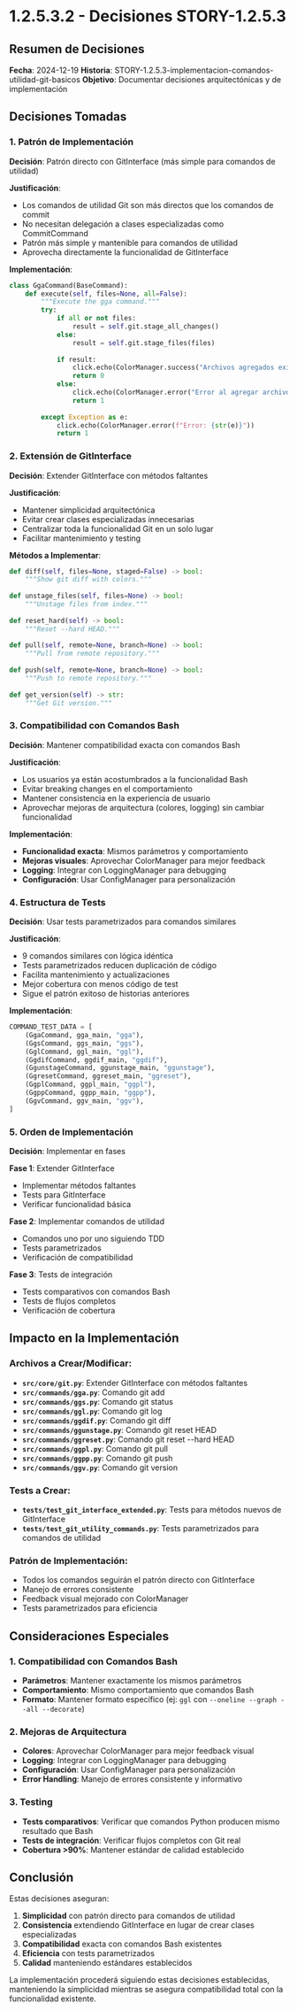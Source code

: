 # 1.2.5.3.2 - Decisiones STORY-1.2.5.3

## Resumen de Decisiones

**Fecha**: 2024-12-19
**Historia**: STORY-1.2.5.3-implementacion-comandos-utilidad-git-basicos
**Objetivo**: Documentar decisiones arquitectónicas y de implementación

## Decisiones Tomadas

### 1. **Patrón de Implementación**

**Decisión**: Patrón directo con GitInterface (más simple para comandos de utilidad)

**Justificación**:
- Los comandos de utilidad Git son más directos que los comandos de commit
- No necesitan delegación a clases especializadas como CommitCommand
- Patrón más simple y mantenible para comandos de utilidad
- Aprovecha directamente la funcionalidad de GitInterface

**Implementación**:
```python
class GgaCommand(BaseCommand):
    def execute(self, files=None, all=False):
        """Execute the gga command."""
        try:
            if all or not files:
                result = self.git.stage_all_changes()
            else:
                result = self.git.stage_files(files)
            
            if result:
                click.echo(ColorManager.success("Archivos agregados exitosamente"))
                return 0
            else:
                click.echo(ColorManager.error("Error al agregar archivos"))
                return 1
                
        except Exception as e:
            click.echo(ColorManager.error(f"Error: {str(e)}"))
            return 1
```

### 2. **Extensión de GitInterface**

**Decisión**: Extender GitInterface con métodos faltantes

**Justificación**:
- Mantener simplicidad arquitectónica
- Evitar crear clases especializadas innecesarias
- Centralizar toda la funcionalidad Git en un solo lugar
- Facilitar mantenimiento y testing

**Métodos a Implementar**:
```python
def diff(self, files=None, staged=False) -> bool:
    """Show git diff with colors."""
    
def unstage_files(self, files=None) -> bool:
    """Unstage files from index."""
    
def reset_hard(self) -> bool:
    """Reset --hard HEAD."""
    
def pull(self, remote=None, branch=None) -> bool:
    """Pull from remote repository."""
    
def push(self, remote=None, branch=None) -> bool:
    """Push to remote repository."""
    
def get_version(self) -> str:
    """Get Git version."""
```

### 3. **Compatibilidad con Comandos Bash**

**Decisión**: Mantener compatibilidad exacta con comandos Bash

**Justificación**:
- Los usuarios ya están acostumbrados a la funcionalidad Bash
- Evitar breaking changes en el comportamiento
- Mantener consistencia en la experiencia de usuario
- Aprovechar mejoras de arquitectura (colores, logging) sin cambiar funcionalidad

**Implementación**:
- **Funcionalidad exacta**: Mismos parámetros y comportamiento
- **Mejoras visuales**: Aprovechar ColorManager para mejor feedback
- **Logging**: Integrar con LoggingManager para debugging
- **Configuración**: Usar ConfigManager para personalización

### 4. **Estructura de Tests**

**Decisión**: Usar tests parametrizados para comandos similares

**Justificación**:
- 9 comandos similares con lógica idéntica
- Tests parametrizados reducen duplicación de código
- Facilita mantenimiento y actualizaciones
- Mejor cobertura con menos código de test
- Sigue el patrón exitoso de historias anteriores

**Implementación**:
```python
COMMAND_TEST_DATA = [
    (GgaCommand, gga_main, "gga"),
    (GgsCommand, ggs_main, "ggs"),
    (GglCommand, ggl_main, "ggl"),
    (GgdifCommand, ggdif_main, "ggdif"),
    (GgunstageCommand, ggunstage_main, "ggunstage"),
    (GgresetCommand, ggreset_main, "ggreset"),
    (GgplCommand, ggpl_main, "ggpl"),
    (GgppCommand, ggpp_main, "ggpp"),
    (GgvCommand, ggv_main, "ggv"),
]
```

### 5. **Orden de Implementación**

**Decisión**: Implementar en fases

**Fase 1**: Extender GitInterface
- Implementar métodos faltantes
- Tests para GitInterface
- Verificar funcionalidad básica

**Fase 2**: Implementar comandos de utilidad
- Comandos uno por uno siguiendo TDD
- Tests parametrizados
- Verificación de compatibilidad

**Fase 3**: Tests de integración
- Tests comparativos con comandos Bash
- Tests de flujos completos
- Verificación de cobertura

## Impacto en la Implementación

### **Archivos a Crear/Modificar**:
- **`src/core/git.py`**: Extender GitInterface con métodos faltantes
- **`src/commands/gga.py`**: Comando git add
- **`src/commands/ggs.py`**: Comando git status
- **`src/commands/ggl.py`**: Comando git log
- **`src/commands/ggdif.py`**: Comando git diff
- **`src/commands/ggunstage.py`**: Comando git reset HEAD
- **`src/commands/ggreset.py`**: Comando git reset --hard HEAD
- **`src/commands/ggpl.py`**: Comando git pull
- **`src/commands/ggpp.py`**: Comando git push
- **`src/commands/ggv.py`**: Comando git version

### **Tests a Crear**:
- **`tests/test_git_interface_extended.py`**: Tests para métodos nuevos de GitInterface
- **`tests/test_git_utility_commands.py`**: Tests parametrizados para comandos de utilidad

### **Patrón de Implementación**:
- Todos los comandos seguirán el patrón directo con GitInterface
- Manejo de errores consistente
- Feedback visual mejorado con ColorManager
- Tests parametrizados para eficiencia

## Consideraciones Especiales

### **1. Compatibilidad con Comandos Bash**
- **Parámetros**: Mantener exactamente los mismos parámetros
- **Comportamiento**: Mismo comportamiento que comandos Bash
- **Formato**: Mantener formato específico (ej: `ggl` con `--oneline --graph --all --decorate`)

### **2. Mejoras de Arquitectura**
- **Colores**: Aprovechar ColorManager para mejor feedback visual
- **Logging**: Integrar con LoggingManager para debugging
- **Configuración**: Usar ConfigManager para personalización
- **Error Handling**: Manejo de errores consistente y informativo

### **3. Testing**
- **Tests comparativos**: Verificar que comandos Python producen mismo resultado que Bash
- **Tests de integración**: Verificar flujos completos con Git real
- **Cobertura >90%**: Mantener estándar de calidad establecido

## Conclusión

Estas decisiones aseguran:
1. **Simplicidad** con patrón directo para comandos de utilidad
2. **Consistencia** extendiendo GitInterface en lugar de crear clases especializadas
3. **Compatibilidad** exacta con comandos Bash existentes
4. **Eficiencia** con tests parametrizados
5. **Calidad** manteniendo estándares establecidos

La implementación procederá siguiendo estas decisiones establecidas, manteniendo la simplicidad mientras se asegura compatibilidad total con la funcionalidad existente.
